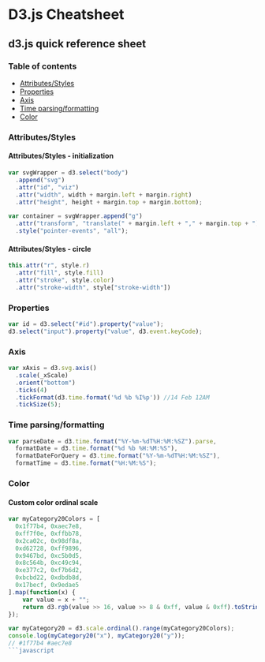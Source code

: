 # D3.js Cheatsheet

## d3.js quick reference sheet

### Table of contents
- [Attributes/Styles](#attributesstyles)
- [Properties](#properties)
- [Axis](#axis)
- [Time parsing/formatting](#time-parsingformatting)
- [Color](#color)

### Attributes/Styles
#### Attributes/Styles - initialization
```javascript
var svgWrapper = d3.select("body")
  .append("svg")
  .attr("id", "viz")
  .attr("width", width + margin.left + margin.right)
  .attr("height", height + margin.top + margin.bottom);

var container = svgWrapper.append("g")
  .attr("transform", "translate(" + margin.left + "," + margin.top + ")")
  .style("pointer-events", "all");
```

#### Attributes/Styles - circle
```javascript
this.attr("r", style.r)
  .attr("fill", style.fill)
  .attr("stroke", style.color)
  .attr("stroke-width", style["stroke-width"])
```

### Properties
```javascript
var id = d3.select("#id").property("value");
d3.select("input").property("value", d3.event.keyCode);
```

### Axis
```javascript
var xAxis = d3.svg.axis()
  .scale(_xScale)
  .orient("bottom")
  .ticks(4)
  .tickFormat(d3.time.format('%d %b %I%p')) //14 Feb 12AM
  .tickSize(5);
```

### Time parsing/formatting
```javascript
var parseDate = d3.time.format("%Y-%m-%dT%H:%M:%SZ").parse,
  formatDate = d3.time.format("%d %b %H:%M:%S"),
  formatDateForQuery = d3.time.format("%Y-%m-%dT%H:%M:%SZ"),
  formatTime = d3.time.format("%H:%M:%S");
```
### Color
#### Custom color ordinal scale
```javascript
var myCategory20Colors = [
  0x1f77b4, 0xaec7e8,
  0xff7f0e, 0xffbb78,
  0x2ca02c, 0x98df8a,
  0xd62728, 0xff9896,
  0x9467bd, 0xc5b0d5,
  0x8c564b, 0xc49c94,
  0xe377c2, 0xf7b6d2,
  0xbcbd22, 0xdbdb8d,
  0x17becf, 0x9edae5
].map(function(x) {
    var value = x + "";
    return d3.rgb(value >> 16, value >> 8 & 0xff, value & 0xff).toString();
});

var myCategory20 = d3.scale.ordinal().range(myCategory20Colors);
console.log(myCategory20("x"), myCategory20("y"));
// #1f77b4 #aec7e8
```javascript
